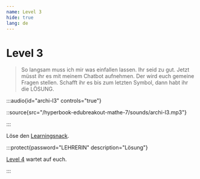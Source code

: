 ```yaml
---
name: Level 3
hide: true
lang: de
---
```


# Level 3

> So langsam muss ich mir was einfallen lassen. Ihr seid zu gut. Jetzt müsst ihr es mit meinem Chatbot aufnehmen. Der wird euch gemeine Fragen stellen. Schafft ihr es bis zum letzten Symbol, dann habt ihr die LÖSUNG.

:::audio{id="archi-l3" controls="true"}

::source{src="/hyperbook-edubreakout-mathe-7/sounds/archi-l3.mp3"}

:::

Löse den [Learningsnack](https://www.learningsnacks.de/share/255404/).

:::protect{password="LEHRERIN" description="Lösung"}

[Level 4](/askfjwqeirwe-l4) wartet auf euch.

:::